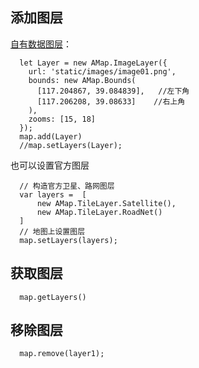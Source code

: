 ## 添加图层
[自有数据图层](https://lbs.amap.com/api/javascript-api/example/selflayer/imagelayer)：
```
  let Layer = new AMap.ImageLayer({
    url: 'static/images/image01.png',
    bounds: new AMap.Bounds(
      [117.204867, 39.084839],   //左下角
      [117.206208, 39.08633]    //右上角
    ),
    zooms: [15, 18]
  });
  map.add(Layer)
  //map.setLayers(Layer);
```
也可以设置官方图层
```
  // 构造官方卫星、路网图层
  var layers =  [
      new AMap.TileLayer.Satellite(),
      new AMap.TileLayer.RoadNet()
  ]
  // 地图上设置图层
  map.setLayers(layers);
```
## 获取图层
```
  map.getLayers()
```

## 移除图层
```
  map.remove(layer1);
```